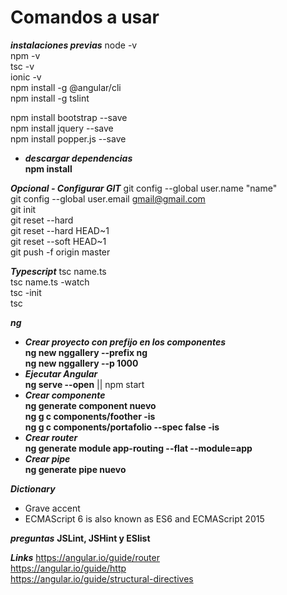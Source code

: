 # Comandos a usar  
***instalaciones previas***
node -v  
npm -v  
tsc -v  
ionic -v  
npm install -g @angular/cli  
npm install -g tslint  

npm install bootstrap --save  
npm install jquery --save  
npm install popper.js --save   
* ***descargar dependencias***  
**npm install**

***Opcional - Configurar GIT***
git config --global user.name "name"  
git config --global user.email gmail@gmail.com  
git init  
git reset <commit> --hard  
git reset --hard HEAD~1  
git reset --soft HEAD~1  
git push -f origin master  

***Typescript***
tsc name.ts  
tsc name.ts -watch  
tsc -init  
tsc  

***ng***
* ***Crear proyecto con prefijo en los componentes***  
**ng new nggallery --prefix ng**  
**ng new nggallery --p 1000**  
* ***Ejecutar Angular***  
**ng serve --open** || npm start 
* ***Crear componente***  
**ng generate component nuevo**  
**ng g c components/foother -is**  
**ng g c components/portafolio --spec false -is**  
* ***Crear router***  
**ng generate module app-routing --flat --module=app**
* ***Crear pipe***  
**ng generate pipe nuevo**  

***Dictionary***
* Grave accent  
* ECMAScript 6 is also known as ES6 and ECMAScript 2015  

***preguntas***
**JSLint, JSHint y ESlist**

***Links***
https://angular.io/guide/router  
https://angular.io/guide/http  
https://angular.io/guide/structural-directives  


